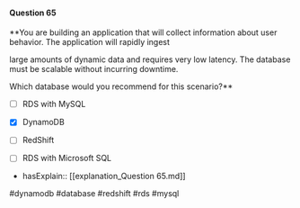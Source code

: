 #### Question  65


**You are building an application that will collect information about user behavior. The application will rapidly ingest

large amounts of dynamic data and requires very low latency. The database must be scalable without incurring downtime.

Which database would you recommend for this scenario?**


- [ ] RDS with MySQL


- [x] DynamoDB


- [ ] RedShift


- [ ] RDS with Microsoft SQL



- hasExplain:: [[explanation_Question  65.md]]

#dynamodb #database #redshift #rds #mysql 